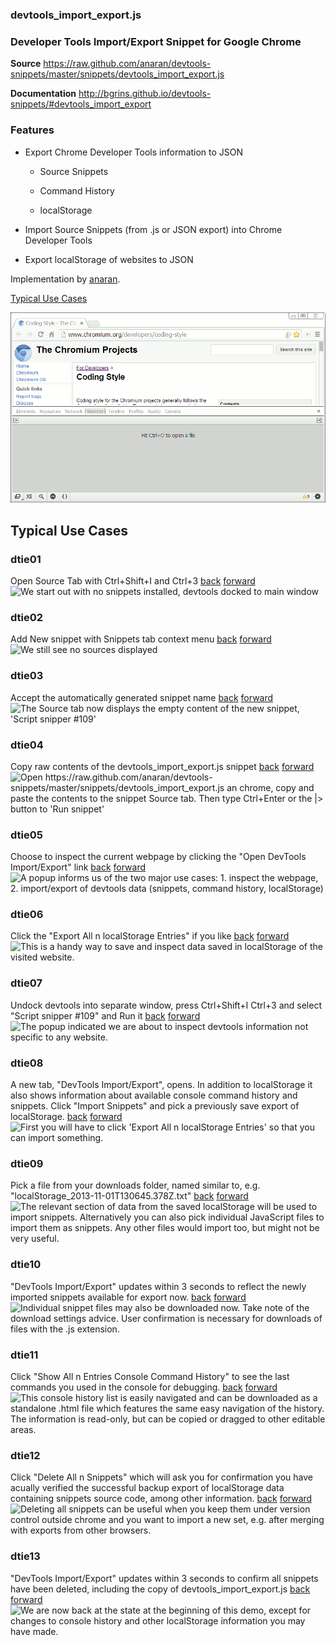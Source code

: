### devtools_import_export.js

### Developer Tools Import/Export Snippet for Google Chrome

**Source** https://raw.github.com/anaran/devtools-snippets/master/snippets/devtools_import_export.js

**Documentation** http://bgrins.github.io/devtools-snippets/#devtools_import_export

### Features

-  Export Chrome Developer Tools information to JSON

    - Source Snippets

    - Command History

    - localStorage

-  Import Source Snippets (from .js or JSON export) into Chrome Developer Tools

-  Export localStorage of websites to JSON

Implementation by [anaran](https://github.com/anaran).

[Typical Use Cases](#typical-use-cases)

[![devtools_import_export](devtools_import_export.gif)](devtools_import_export.js)

## Typical Use Cases

### dtie01
Open Source Tab with Ctrl+Shift+I and Ctrl+3
[back](#dtie13) [forward](#dtie02)
![][dtie01]
### dtie02
Add New snippet with Snippets tab context menu
[back](#dtie01) [forward](#dtie03)
![][dtie02]
### dtie03
Accept the automatically generated snippet name
[back](#dtie02) [forward](#dtie04)
![][dtie03]
### dtie04
Copy raw contents of the devtools_import_export.js snippet
[back](#dtie03) [forward](#dtie05)
![][dtie04]
### dtie05
Choose to inspect the current webpage by clicking the "Open DevTools Import/Export" link
[back](#dtie04) [forward](#dtie06)
![][dtie05]
### dtie06
Click the "Export All n localStorage Entries" if you like
[back](#dtie05) [forward](#dtie07)
![][dtie06]
### dtie07
Undock devtools into separate window, press Ctrl+Shift+I Ctrl+3 and select "Script snipper #109" and Run it
[back](#dtie06) [forward](#dtie08)
![][dtie07]
### dtie08
A new tab, "DevTools Import/Export", opens. In addition to localStorage it also shows information about available console command history and snippets. Click "Import Snippets" and pick a previously save export of localStorage.
[back](#dtie07) [forward](#dtie09)
![][dtie08]
### dtie09
Pick a file from your downloads folder, named similar to, e.g. "localStorage_2013-11-01T130645.378Z.txt"
[back](#dtie08) [forward](#dtie10)
![][dtie09]
### dtie10
"DevTools Import/Export" updates within 3 seconds to reflect the newly imported snippets available for export now.
[back](#dtie09) [forward](#dtie11)
![][dtie10]
### dtie11
Click "Show All n Entries Console Command History" to see the last commands you used in the console for debugging.
[back](#dtie10) [forward](#dtie12)
![][dtie11]
### dtie12
Click "Delete All n Snippets" which will ask you for confirmation you have acually verified the successful backup export of localStorage data containing snippets source code, among other information.
[back](#dtie11) [forward](#dtie13)
![][dtie12]
### dtie13
"DevTools Import/Export" updates within 3 seconds to confirm all snippets have been deleted, including the copy of devtools_import_export.js
[back](#dtie12) [forward](#dtie01)
![][dtie13]

[dtie01]: dtie01.png "We start out with no snippets installed, devtools docked to main window"
[dtie02]: dtie02.png "We still see no sources displayed"
[dtie03]: dtie03.png "The Source tab now displays the empty content of the new snippet, 'Script snipper #109'"
[dtie04]: dtie04.png "Open https://raw.github.com/anaran/devtools-snippets/master/snippets/devtools_import_export.js an chrome, copy and paste the contents to the snippet Source tab. Then type Ctrl+Enter or the |> button to 'Run snippet'"
[dtie05]: dtie05.png "A popup informs us of the two major use cases: 1. inspect the webpage, 2. import/export of devtools data (snippets, command history, localStorage)"
[dtie06]: dtie06.png "This is a handy way to save and inspect data saved in localStorage of the visited website."
[dtie07]: dtie07.png "The popup indicated we are about to inspect devtools information not specific to any website."
[dtie08]: dtie08.png "First you will have to click 'Export All n localStorage Entries' so that you can import something."
[dtie09]: dtie09.png "The relevant section of data from the saved localStorage will be used to import snippets. Alternatively you can also pick individual JavaScript files to import them as snippets. Any other files would import too, but might not be very useful."
[dtie10]: dtie10.png "Individual snippet files may also be downloaded now. Take note of the download settings advice. User confirmation is necessary for downloads of files with the .js extension."
[dtie11]: dtie11.png "This console history list is easily navigated and can be downloaded as a standalone .html file which features the same easy navigation of the history. The information is read-only, but can be copied or dragged to other editable areas."
[dtie12]: dtie12.png "Deleting all snippets can be useful when you keep them under version control outside chrome and you want to import a new set, e.g. after merging with exports from other browsers."
[dtie13]: dtie13.png "We are now back at the state at the beginning of this demo, except for changes to console history and other localStorage information you may have made."
